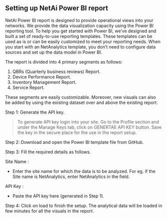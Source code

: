 ## **Setting up NetAi Power BI report**

NetAi Power BI report is designed to provide operational views into your networks. We provide the data visualization capacity using the Power BI reporting tool. To help you get started with Power BI, we’ve designed and built a set of ready-to-use reporting templates. These templates can be used as is or can be easily customized to meet your reporting needs. When you start with an NetAnalytics template, you don’t need to configure data sources and set up the data model in Power BI.

The report is divided into 4 primary segments as follows:

1. QBRs (Quarterly business reviews) Report.
2. Device Performance Report.
3. Inventory Management Report.
4. Service Report.

These segments are easily customizable. Moreover, new visuals can also be added by using the existing dataset over and above the existing report. 

Step 1: Generate the API key.  

> To generate API key login into your site. 
> Go to the Profile section and under the Manage Keys tab, click on GENERTAE API KEY button. Save the key in the secure place for the use in the report setup.

Step 2: Download and open the Power BI template file from GitHub.

Step 3: Fill the required details as follows.

Site Name : 
- Enter the site name for which the data is to be analyzed. For eg. if the Site name is NetAnalytics, enter NetAnalytics in the field.

API Key : 
- Paste the API key here (generated in Step 1).   

Step 4: Click on load to finish the setup. The analytical data will be loaded in few minutes for all the visuals in the report.

